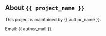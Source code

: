 About `{{ project_name }}`
---

This project is maintained by {{ author_name }}.

Email: {{ author_mail }}.
